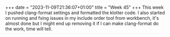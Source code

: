 +++
date = "2023-11-09T21:36:07+01:00"
title = "Week 45"
+++
This week I pushed clang-format settings and formatted the klotter code. I also started on running and fxing issues in my include order tool from workbench, it's almost done but I might end up removing it if I can make clang-format do the work, time will tell.
